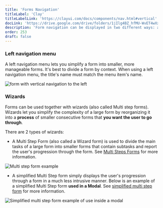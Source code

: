 ```yaml
---
title: 'Forms Navigation'
titleLabel: 'Clay'
titleLabelLink: 'https://clayui.com/docs/components/nav.html#vertical'
docLink: 'https://drive.google.com/drive/folders/1jIlg4BZ_hfMU-WvET4wXxYGk0tkS_UZm'
description: 'Form navigation can be displayed in two different ways: a left navigation menu or a wizard.'
order: 253
draft: false
---
```


### Left navigation menu

A left navigation menu lets you simplify a form into smaller, more manageable forms. It's best to divide a form by context.
When using a left navigation menu, the title's name must match the menu item's name.

![form with vertical navigation to the left](/images/lexicon/FormLeftVerticalNavigation.jpg)

### Wizards

Forms can be used together with wizards (also called Multi step forms). Wizards let you simplify the complexity of a large form by reorganizing it into a **process** of smaller consecutive forms that **you want the user to go through**.

There are 2 types of wizards:

-   A Multi Step Form (also called a Wizard form) is used to divide the main tasks of a large form into smaller forms that contain subtasks and report the user's progression through the form. See [Multi Steps Forms](../multi-step-form) for more information.

![Multi step form example](/images/lexicon/MultiStepFormExampleGrid.jpg)

-   A simplified Multi Step form simply displays the user's progression through a form in a much less intrusive manner. Below is an example of a simplified Multi Step form **used in a Modal**. See [simplified multi step form](../multi-step-form-simplified) for more information.

![Simplified multi step form example of use inside a modal](/images/lexicon/MultiStepFormSimplifiedExample.jpg)
